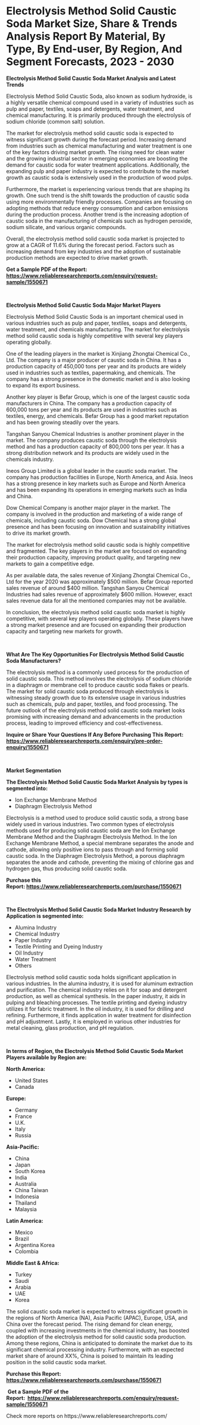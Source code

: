 <p><h1>Electrolysis Method Solid Caustic Soda Market Size, Share & Trends Analysis Report By Material, By Type, By End-user, By Region, And Segment Forecasts, 2023 - 2030</h1></p><p><strong>Electrolysis Method Solid Caustic Soda Market Analysis and Latest Trends</strong></p>
<p><p>Electrolysis Method Solid Caustic Soda, also known as sodium hydroxide, is a highly versatile chemical compound used in a variety of industries such as pulp and paper, textiles, soaps and detergents, water treatment, and chemical manufacturing. It is primarily produced through the electrolysis of sodium chloride (common salt) solution.</p><p>The market for electrolysis method solid caustic soda is expected to witness significant growth during the forecast period. Increasing demand from industries such as chemical manufacturing and water treatment is one of the key factors driving market growth. The rising need for clean water and the growing industrial sector in emerging economies are boosting the demand for caustic soda for water treatment applications. Additionally, the expanding pulp and paper industry is expected to contribute to the market growth as caustic soda is extensively used in the production of wood pulps.</p><p>Furthermore, the market is experiencing various trends that are shaping its growth. One such trend is the shift towards the production of caustic soda using more environmentally friendly processes. Companies are focusing on adopting methods that reduce energy consumption and carbon emissions during the production process. Another trend is the increasing adoption of caustic soda in the manufacturing of chemicals such as hydrogen peroxide, sodium silicate, and various organic compounds.</p><p>Overall, the electrolysis method solid caustic soda market is projected to grow at a CAGR of 11.6% during the forecast period. Factors such as increasing demand from key industries and the adoption of sustainable production methods are expected to drive market growth.</p></p>
<p><strong>Get a Sample PDF of the Report:&nbsp; <a href="https://www.reliableresearchreports.com/enquiry/request-sample/1550671">https://www.reliableresearchreports.com/enquiry/request-sample/1550671</a></strong></p>
<p>&nbsp;</p>
<p><strong>Electrolysis Method Solid Caustic Soda Major Market Players</strong></p>
<p><p>Electrolysis Method Solid Caustic Soda is an important chemical used in various industries such as pulp and paper, textiles, soaps and detergents, water treatment, and chemicals manufacturing. The market for electrolysis method solid caustic soda is highly competitive with several key players operating globally.</p><p>One of the leading players in the market is Xinjiang Zhongtai Chemical Co., Ltd. The company is a major producer of caustic soda in China. It has a production capacity of 450,000 tons per year and its products are widely used in industries such as textiles, papermaking, and chemicals. The company has a strong presence in the domestic market and is also looking to expand its export business.</p><p>Another key player is Befar Group, which is one of the largest caustic soda manufacturers in China. The company has a production capacity of 600,000 tons per year and its products are used in industries such as textiles, energy, and chemicals. Befar Group has a good market reputation and has been growing steadily over the years.</p><p>Tangshan Sanyou Chemical Industries is another prominent player in the market. The company produces caustic soda through the electrolysis method and has a production capacity of 800,000 tons per year. It has a strong distribution network and its products are widely used in the chemicals industry.</p><p>Ineos Group Limited is a global leader in the caustic soda market. The company has production facilities in Europe, North America, and Asia. Ineos has a strong presence in key markets such as Europe and North America and has been expanding its operations in emerging markets such as India and China.</p><p>Dow Chemical Company is another major player in the market. The company is involved in the production and marketing of a wide range of chemicals, including caustic soda. Dow Chemical has a strong global presence and has been focusing on innovation and sustainability initiatives to drive its market growth.</p><p>The market for electrolysis method solid caustic soda is highly competitive and fragmented. The key players in the market are focused on expanding their production capacity, improving product quality, and targeting new markets to gain a competitive edge.</p><p>As per available data, the sales revenue of Xinjiang Zhongtai Chemical Co., Ltd for the year 2020 was approximately $500 million. Befar Group reported sales revenue of around $400 million. Tangshan Sanyou Chemical Industries had sales revenue of approximately $600 million. However, exact sales revenue data for all the mentioned companies may not be available. </p><p>In conclusion, the electrolysis method solid caustic soda market is highly competitive, with several key players operating globally. These players have a strong market presence and are focused on expanding their production capacity and targeting new markets for growth.</p></p>
<p>&nbsp;</p>
<p><strong>What Are The Key Opportunities For Electrolysis Method Solid Caustic Soda Manufacturers?</strong></p>
<p><p>The electrolysis method is a commonly used process for the production of solid caustic soda. This method involves the electrolysis of sodium chloride in a diaphragm or membrane cell to produce caustic soda flakes or pearls. The market for solid caustic soda produced through electrolysis is witnessing steady growth due to its extensive usage in various industries such as chemicals, pulp and paper, textiles, and food processing. The future outlook of the electrolysis method solid caustic soda market looks promising with increasing demand and advancements in the production process, leading to improved efficiency and cost-effectiveness.</p></p>
<p><strong>Inquire or Share Your Questions If Any Before Purchasing This Report: <a href="https://www.reliableresearchreports.com/enquiry/pre-order-enquiry/1550671">https://www.reliableresearchreports.com/enquiry/pre-order-enquiry/1550671</a></strong></p>
<p>&nbsp;</p>
<p><strong>Market Segmentation</strong></p>
<p><strong>The Electrolysis Method Solid Caustic Soda Market Analysis by types is segmented into:</strong></p>
<p><ul><li>Ion Exchange Membrane Method</li><li>Diaphragm Electrolysis Method</li></ul></p>
<p><p>Electrolysis is a method used to produce solid caustic soda, a strong base widely used in various industries. Two common types of electrolysis methods used for producing solid caustic soda are the Ion Exchange Membrane Method and the Diaphragm Electrolysis Method. In the Ion Exchange Membrane Method, a special membrane separates the anode and cathode, allowing only positive ions to pass through and forming solid caustic soda. In the Diaphragm Electrolysis Method, a porous diaphragm separates the anode and cathode, preventing the mixing of chlorine gas and hydrogen gas, thus producing solid caustic soda.</p></p>
<p><strong>Purchase this Report:&nbsp;<a href="https://www.reliableresearchreports.com/purchase/1550671">https://www.reliableresearchreports.com/purchase/1550671</a></strong></p>
<p>&nbsp;</p>
<p><strong>The Electrolysis Method Solid Caustic Soda Market Industry Research by Application is segmented into:</strong></p>
<p><ul><li>Alumina Industry</li><li>Chemical Industry</li><li>Paper Industry</li><li>Textile Printing and Dyeing Industry</li><li>Oil Industry</li><li>Water Treatment</li><li>Others</li></ul></p>
<p><p>Electrolysis method solid caustic soda holds significant application in various industries. In the alumina industry, it is used for aluminum extraction and purification. The chemical industry relies on it for soap and detergent production, as well as chemical synthesis. In the paper industry, it aids in pulping and bleaching processes. The textile printing and dyeing industry utilizes it for fabric treatment. In the oil industry, it is used for drilling and refining. Furthermore, it finds application in water treatment for disinfection and pH adjustment. Lastly, it is employed in various other industries for metal cleaning, glass production, and pH regulation.</p></p>
<p>&nbsp;</p>
<p><strong>In terms of Region, the Electrolysis Method Solid Caustic Soda Market Players available by Region are:</strong></p>
<p>
    <p> <strong> North America: </strong>
        <ul>
            <li>United States</li>
            <li>Canada</li>
        </ul>
        </p> 
    <p> <strong> Europe: </strong>
        <ul>
            <li>Germany</li>
            <li>France</li>
            <li>U.K.</li>
            <li>Italy</li>
            <li>Russia</li>
        </ul>
        </p> 
    <p> <strong> Asia-Pacific: </strong>
        <ul>
            <li>China</li>
            <li>Japan</li>
            <li>South Korea</li>
            <li>India</li>
            <li>Australia</li>
            <li>China Taiwan</li>
            <li>Indonesia</li>
            <li>Thailand</li>
            <li>Malaysia</li>
        </ul>
        </p> 
    <p> <strong> Latin America: </strong>
        <ul>
            <li>Mexico</li>
            <li>Brazil</li>
            <li>Argentina Korea</li>
            <li>Colombia</li>
        </ul>
        </p> 
    <p> <strong> Middle East & Africa: </strong>
        <ul>
            <li>Turkey</li>
            <li>Saudi</li>
            <li>Arabia</li>
            <li>UAE</li>
            <li>Korea</li>
        </ul>
    </p>
    </p>
<p><p>The solid caustic soda market is expected to witness significant growth in the regions of North America (NA), Asia Pacific (APAC), Europe, USA, and China over the forecast period. The rising demand for clean energy, coupled with increasing investments in the chemical industry, has boosted the adoption of the electrolysis method for solid caustic soda production. Among these regions, China is anticipated to dominate the market due to its significant chemical processing industry. Furthermore, with an expected market share of around XX%, China is poised to maintain its leading position in the solid caustic soda market.</p></p>
<p><strong>Purchase this Report: <a href="https://www.reliableresearchreports.com/purchase/1550671">https://www.reliableresearchreports.com/purchase/1550671</a></strong></p>
<p>&nbsp;<strong>Get a Sample PDF of the Report:&nbsp;&nbsp;<a href="https://www.reliableresearchreports.com/enquiry/request-sample/1550671">https://www.reliableresearchreports.com/enquiry/request-sample/1550671</a></strong></p>
<p><strong></strong></p>
<p>Check more reports on https://www.reliableresearchreports.com/</p>